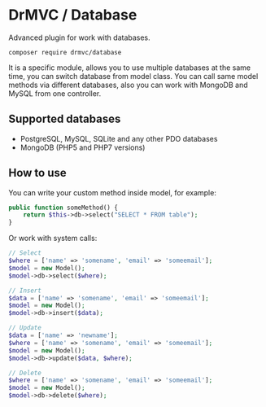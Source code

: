 # DrMVC / Database

Advanced plugin for work with databases.

    composer require drmvc/database

It is a specific module, allows you to use multiple databases at the same time, you can switch database from model class.
You can call same model methods via different databases, also you can work with MongoDB and MySQL from one controller.

## Supported databases

* PostgreSQL, MySQL, SQLite and any other PDO databases
* MongoDB (PHP5 and PHP7 versions)

## How to use

You can write your custom method inside model, for example:

```php
public function someMethod() {
    return $this->db->select("SELECT * FROM table");
}
```

Or work with system calls:

```php
// Select
$where = ['name' => 'somename', 'email' => 'someemail'];
$model = new Model();
$model->db->select($where); 

// Insert
$data = ['name' => 'somename', 'email' => 'someemail'];
$model = new Model();
$model->db->insert($data);

// Update
$data = ['name' => 'newname'];
$where = ['name' => 'somename', 'email' => 'someemail'];
$model = new Model();
$model->db->update($data, $where);

// Delete
$where = ['name' => 'somename', 'email' => 'someemail'];
$model = new Model();
$model->db->delete($where);
```
